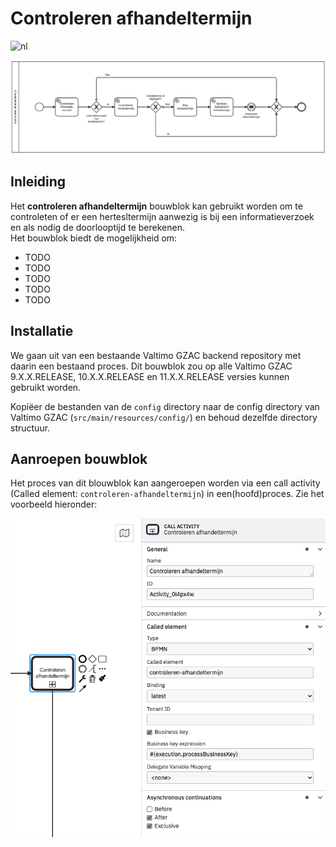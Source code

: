 # Controleren afhandeltermijn
![nl](https://img.shields.io/badge/lang-nl-g.svg)

![controleren-afhandeltermijn](controleren-afhandeltermijn.png)
## Inleiding
Het **controleren afhandeltermijn** bouwblok kan gebruikt worden om te controleten 
of er een hertesltermijn aanwezig is bij een informatieverzoek en als nodig de doorlooptijd te berekenen.  
Het bouwblok biedt de mogelijkheid om: 
- TODO
- TODO
- TODO
- TODO
- TODO

## Installatie
We gaan uit van een bestaande Valtimo GZAC backend repository met daarin een bestaand proces.
Dit bouwblok zou op alle Valtimo GZAC 9.X.X.RELEASE, 10.X.X.RELEASE en 11.X.X.RELEASE versies kunnen gebruikt worden.

Kopiëer de bestanden van de `config` directory naar de config directory van Valtimo GZAC (`src/main/resources/config/`)
en behoud dezelfde directory structuur.


## Aanroepen bouwblok

Het proces van dit blouwblok kan aangeroepen worden via een call activity (Called element: `controleren-afhandeltermijn`) 
in een(hoofd)proces. Zie het voorbeeld hieronder:

![example-call-activity](example-call-activity.png)